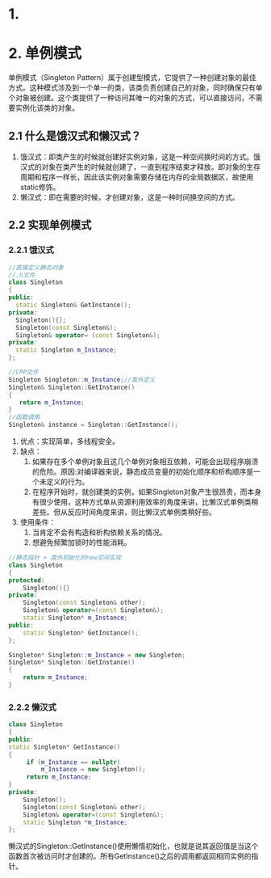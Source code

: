 # 1. 

# 2. 单例模式
单例模式（Singleton Pattern）属于创建型模式，它提供了一种创建对象的最佳方式。这种模式涉及到一个单一的类，该类负责创建自己的对象，同时确保只有单个对象被创建。这个类提供了一种访问其唯一的对象的方式，可以直接访问，不需要实例化该类的对象。
## 2.1 什么是饿汉式和懒汉式？
1. 饿汉式：即类产生的时候就创建好实例对象，这是一种空间换时间的方式。饿汉式的对象在类产生的时候就创建了，一直到程序结束才释放。即对象的生存周期和程序一样长，因此该实例对象需要存储在内存的全局数据区，故使用static修饰。
2. 懒汉式：即在需要的时候，才创建对象，这是一种时间换空间的方式。

## 2.2 实现单例模式
### 2.2.1 饿汉式
```cpp
//直接定义静态对象
//.h文件
class Singleton
{
public:
  static Singleton& GetInstance();
private:
  Singleton(){};
  Singleton(const Singleton&);
  Singleton& operator= (const Singleton&);
private:
  static Singleton m_Instance;
};

//CPP文件
Singleton Singleton::m_Instance;//类外定义
Singleton& Singleton::GetInstance()
{
   return m_Instance;
}
//函数调用
Singleton& instance = Singleton::GetInstance();
```
1. 优点：实现简单，多线程安全。
2. 缺点：
	1. 如果存在多个单例对象且这几个单例对象相互依赖，可能会出现程序崩溃的危险。原因:对编译器来说，静态成员变量的初始化顺序和析构顺序是一个未定义的行为。
	2. 在程序开始时，就创建类的实例，如果Singleton对象产生很昂贵，而本身有很少使用，这种方式单从资源利用效率的角度来讲，比懒汉式单例类稍差些。但从反应时间角度来讲，则比懒汉式单例类稍好些。
3. 使用条件：
	1. 当肯定不会有构造和析构依赖关系的情况。
	2. 想避免频繁加锁时的性能消耗。


```cpp
//静态指针 + 类外初始化时new空间实现
class Singleton
{
protected:
	Singleton(){}
private:
	Singleton(const Singleton& other);
	Singleton& operator=(const Singleton&);
	static Singleton* m_Instance;
public:
	static Singleton* GetInstance();
};

Singleton* Singleton::m_Instance = new Singleton;
Singleton* Singleton::GetInstance()
{
	return m_Instance;
}
```

### 2.2.2 懒汉式
```cpp
class Singleton  
{  
public:  
static Singleton* GetInstance()  
{  
     if (m_Instance == nullptr)    
         m_Instance = new Singleton();  
     return m_Instance;  
}  
private:  
    Singleton();
    Singleton(const Singleton& other);
    Singleton& operator=(const Singleton&);
    static Singleton *m_Instance;  
};
```
懒汉式的Singleton::GetInstance()使用懒惰初始化，也就是说其返回值是当这个函数首次被访问时才创建的。所有GetInstance()之后的调用都返回相同实例的指针。
